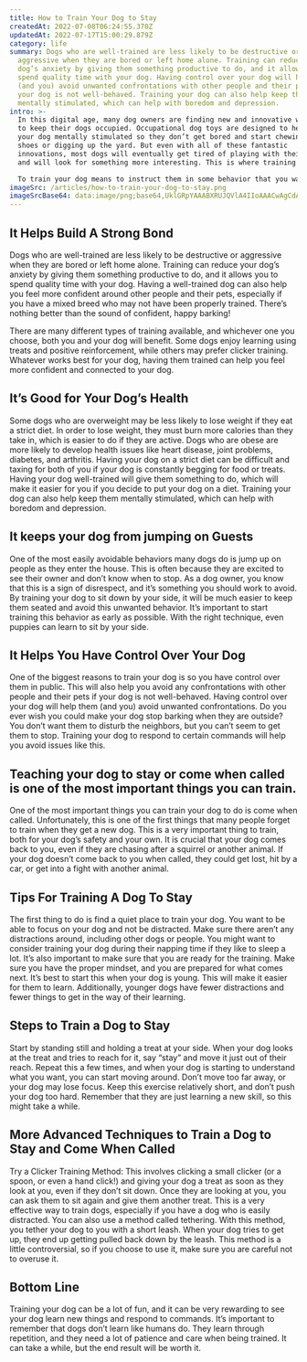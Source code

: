 ```yaml
---
title: How to Train Your Dog to Stay
createdAt: 2022-07-08T06:24:55.370Z
updatedAt: 2022-07-17T15:00:29.879Z
category: life
summary: Dogs who are well-trained are less likely to be destructive or
  aggressive when they are bored or left home alone. Training can reduce your
  dog’s anxiety by giving them something productive to do, and it allows you to
  spend quality time with your dog. Having control over your dog will help them
  (and you) avoid unwanted confrontations with other people and their pets if
  your dog is not well-behaved. Training your dog can also help keep them
  mentally stimulated, which can help with boredom and depression.
intro: >-
  In this digital age, many dog owners are finding new and innovative ways
  to keep their dogs occupied. Occupational dog toys are designed to help keep
  your dog mentally stimulated so they don’t get bored and start chewing on your
  shoes or digging up the yard. But even with all of these fantastic
  innovations, most dogs will eventually get tired of playing with their toys
  and will look for something more interesting. This is where training comes in!

  To train your dog means to instruct them in some behavior that you want them to repeat consistently in different situations. Training gives your dog a purpose, and it makes things easier on both of you when you have a well-trained pooch at home (or anywhere else). Training can be as simple as teaching your dog some basic commands like “sit” or “stay,” or it can be something much more advanced like teaching them to come when called from the other side of the yard. Whatever your level of experience, there are numerous benefits to training your dog.
imageSrc: /articles/how-to-train-your-dog-to-stay.png
imageSrcBase64: data:image/png;base64,UklGRpYAAABXRUJQVlA4IIoAAACwAgCdASoKAAoAAUAmJbACdGuAt/8WuHj7A6f/IAAA/o+loWin2vDM/YNU0t47LnEvCpyv/va0ORH5LC9E9ja3S8Di4cQ9CDS8+5tIcnFN4EO7v0/9M/Bza4mQJrxP0zwefdeYJwov/5xt59aUssTP+gxxXMpawE//IVkIj90d/LmmdImarLwAAAA=
---
```


## It Helps Build A Strong Bond

Dogs who are well-trained are less likely to be destructive or aggressive when they are bored or left home alone. Training can reduce your dog’s anxiety by giving them something productive to do, and it allows you to spend quality time with your dog. Having a well-trained dog can also help you feel more confident around other people and their pets, especially if you have a mixed breed who may not have been properly trained. There’s nothing better than the sound of confident, happy barking!

There are many different types of training available, and whichever one you choose, both you and your dog will benefit. Some dogs enjoy learning using treats and positive reinforcement, while others may prefer clicker training. Whatever works best for your dog, having them trained can help you feel more confident and connected to your dog.

## It’s Good for Your Dog’s Health

Some dogs who are overweight may be less likely to lose weight if they eat a strict diet. In order to lose weight, they must burn more calories than they take in, which is easier to do if they are active. Dogs who are obese are more likely to develop health issues like heart disease, joint problems, diabetes, and arthritis. Having your dog on a strict diet can be difficult and taxing for both of you if your dog is constantly begging for food or treats. Having your dog well-trained will give them something to do, which will make it easier for you if you decide to put your dog on a diet. Training your dog can also help keep them mentally stimulated, which can help with boredom and depression.

## It keeps your dog from jumping on Guests

One of the most easily avoidable behaviors many dogs do is jump up on people as they enter the house. This is often because they are excited to see their owner and don’t know when to stop. As a dog owner, you know that this is a sign of disrespect, and it’s something you should work to avoid. By training your dog to sit down by your side, it will be much easier to keep them seated and avoid this unwanted behavior. It’s important to start training this behavior as early as possible. With the right technique, even puppies can learn to sit by your side.

## It Helps You Have Control Over Your Dog

One of the biggest reasons to train your dog is so you have control over them in public. This will also help you avoid any confrontations with other people and their pets if your dog is not well-behaved. Having control over your dog will help them (and you) avoid unwanted confrontations. Do you ever wish you could make your dog stop barking when they are outside? You don’t want them to disturb the neighbors, but you can’t seem to get them to stop. Training your dog to respond to certain commands will help you avoid issues like this.

## Teaching your dog to stay or come when called is one of the most important things you can train.

One of the most important things you can train your dog to do is come when called. Unfortunately, this is one of the first things that many people forget to train when they get a new dog. This is a very important thing to train, both for your dog’s safety and your own. It is crucial that your dog comes back to you, even if they are chasing after a squirrel or another animal. If your dog doesn’t come back to you when called, they could get lost, hit by a car, or get into a fight with another animal.

## Tips For Training A Dog To Stay

The first thing to do is find a quiet place to train your dog. You want to be able to focus on your dog and not be distracted. Make sure there aren’t any distractions around, including other dogs or people. You might want to consider training your dog during their napping time if they like to sleep a lot. It’s also important to make sure that you are ready for the training. Make sure you have the proper mindset, and you are prepared for what comes next. It’s best to start this when your dog is young. This will make it easier for them to learn. Additionally, younger dogs have fewer distractions and fewer things to get in the way of their learning.

## Steps to Train a Dog to Stay

Start by standing still and holding a treat at your side. When your dog looks at the treat and tries to reach for it, say “stay” and move it just out of their reach. Repeat this a few times, and when your dog is starting to understand what you want, you can start moving around. Don’t move too far away, or your dog may lose focus. Keep this exercise relatively short, and don’t push your dog too hard. Remember that they are just learning a new skill, so this might take a while.

## More Advanced Techniques to Train a Dog to Stay and Come When Called

Try a Clicker Training Method: This involves clicking a small clicker (or a spoon, or even a hand click!) and giving your dog a treat as soon as they look at you, even if they don’t sit down. Once they are looking at you, you can ask them to sit again and give them another treat. This is a very effective way to train dogs, especially if you have a dog who is easily distracted. You can also use a method called tethering. With this method, you tether your dog to you with a short leash. When your dog tries to get up, they end up getting pulled back down by the leash. This method is a little controversial, so if you choose to use it, make sure you are careful not to overuse it.

## Bottom Line

Training your dog can be a lot of fun, and it can be very rewarding to see your dog learn new things and respond to commands. It’s important to remember that dogs don’t learn like humans do. They learn through repetition, and they need a lot of patience and care when being trained. It can take a while, but the end result will be worth it.
